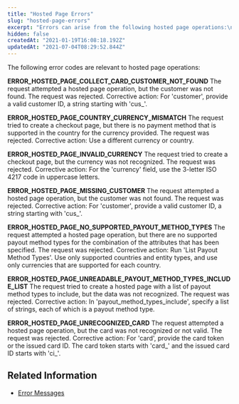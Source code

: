 ```yaml
---
title: "Hosted Page Errors"
slug: "hosted-page-errors"
excerpt: "Errors can arise from the following hosted page operations:\n* [Create Checkout Page](ref:create-checkout-page) \n* [Create Card Token - Hosted Page](ref:create-card-token-hosted-page) \n* [Create Beneficiary Tokenization Page](ref:create-beneficiary-tokenization-page) \n* [Display Issued Card Details to Customer](ref:display-issued-card-details-to-customer)"
hidden: false
createdAt: "2021-01-19T16:08:18.192Z"
updatedAt: "2021-07-04T08:29:52.844Z"
---
```

The following error codes are relevant to hosted page operations:

**ERROR_HOSTED_PAGE_COLLECT_CARD_CUSTOMER_NOT_FOUND**
The request attempted a hosted page operation, but the customer was not found. The request was rejected. Corrective action: For 'customer', provide a valid customer ID, a string starting with 'cus_'.

**ERROR_HOSTED_PAGE_COUNTRY_CURRENCY_MISMATCH**
The request tried to create a checkout page, but there is no payment method that is supported in the country for the currency provided. The request was rejected. Corrective action: Use a different currency or country.

**ERROR_HOSTED_PAGE_INVALID_CURRENCY**
The request tried to create a checkout page, but the currency was not recognized. The request was rejected. Corrective action: For the 'currency' field, use the 3-letter ISO 4217 code in uppercase letters.

**ERROR_HOSTED_PAGE_MISSING_CUSTOMER**
The request attempted a hosted page operation, but the customer was not found. The request was rejected. Corrective action: For 'customer', provide a valid customer ID, a string starting with 'cus_'.

**ERROR_HOSTED_PAGE_NO_SUPPORTED_PAYOUT_METHOD_TYPES**
The request attempted a hosted page operation, but there are no supported payout method types for the combination of the attributes that has been specified. The request was rejected. Corrective action: Run 'List Payout Method Types'. Use only supported countries and entity types, and use only currencies that are supported for each country.

**ERROR_HOSTED_PAGE_UNREADABLE_PAYOUT_METHOD_TYPES_INCLUDE_LIST**
The request tried to create a hosted page with a list of payout method types to include, but the data was not recognized. The request was rejected. Corrective action: In 'payout_method_types_include', specify a list of strings, each of which is a payout method type.

**ERROR_HOSTED_PAGE_UNRECOGNIZED_CARD**
The request attempted a hosted page operation, but the card was not recognized or not valid. The request was rejected. Corrective action: For 'card', provide the card token or the issued card ID. The card token starts with 'card_' and the issued card ID starts with 'ci_'.

## Related Information ##
* [Error Messages](ref:error-messages)